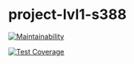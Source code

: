 # project-lvl1-s388

[![Maintainability](https://api.codeclimate.com/v1/badges/5c0a53e7657034029c014973/maintainability)](https://codeclimate.com/github/codeclimate/codeclimate/maintainability)

[![Test Coverage](https://api.codeclimate.com/v1/badges/5c0a53e7657034029c014973/test_coverage)](https://codeclimate.com/github/codeclimate/codeclimate/test_coverage)